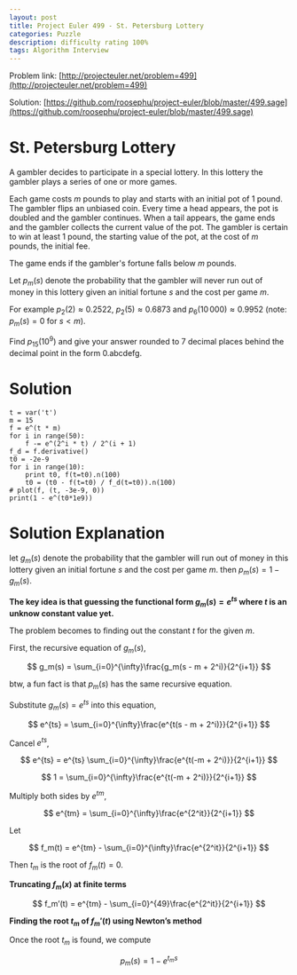```yaml
---
layout: post
title: Project Euler 499 - St. Petersburg Lottery
categories: Puzzle
description: difficulty rating 100%
tags: Algorithm Interview
---
```


Problem link: [http://projecteuler.net/problem=499](http://projecteuler.net/problem=499)

Solution: [https://github.com/roosephu/project-euler/blob/master/499.sage](https://github.com/roosephu/project-euler/blob/master/499.sage)

# St. Petersburg Lottery

A gambler decides to participate in a special lottery. In this lottery the gambler plays a series of one or more games.

Each game costs $m$ pounds to play and starts with an initial pot of $1$ pound. The gambler flips an unbiased coin. Every time a head appears, the pot is doubled and the gambler continues. When a tail appears, the game ends and the gambler collects the current value of the pot. The gambler is certain to win at least $1$ pound, the starting value of the pot, at the cost of $m$ pounds, the initial fee.

The game ends if the gambler's fortune falls below $m$ pounds.

Let $p_m(s)$ denote the probability that the gambler will never run out of money in this lottery given an initial fortune $s$ and the cost per game $m$.

For example $p_2(2) \approx 0.2522$, $p_2(5) \approx 0.6873$ and $p_6(10\,000) \approx 0.9952$ (note: $p_m(s) = 0$ for $s \lt m$).

Find $p_{15}(10^9)$ and give your answer rounded to $7$ decimal places behind the decimal point in the form 0.abcdefg.

# Solution

```
t = var('t')
m = 15
f = e^(t * m)
for i in range(50):
    f -= e^(2^i * t) / 2^(i + 1)
f_d = f.derivative()
t0 = -2e-9
for i in range(10):
    print t0, f(t=t0).n(100)
    t0 = (t0 - f(t=t0) / f_d(t=t0)).n(100)
# plot(f, (t, -3e-9, 0))
print(1 - e^(t0*1e9))
```

# Solution Explanation

let $g_m(s)$ denote the probability that the gambler will run out of money in this lottery given an initial fortune $s$ and the cost per game $m$. then $p_m(s) = 1 - g_m(s)$.

**The key idea is that guessing the functional form $g_m(s) = e^{ts}$ where $t$ is an unknow constant value yet.**

The problem becomes to finding out the constant $t$ for the given $m$.

First, the recursive equation of $g_m(s)$,

$$
g_m(s) = \sum_{i=0}^{\infty}\frac{g_m(s - m + 2^i)}{2^{i+1}}
$$

btw, a fun fact is that $p_m(s)$ has the same recursive equation. 

Substitute $g_m(s) = e^{ts}$ into this equation,

$$
e^{ts} = \sum_{i=0}^{\infty}\frac{e^{t(s - m + 2^i)}}{2^{i+1}}
$$

Cancel $e^{ts}$,

$$
e^{ts} = e^{ts} \sum_{i=0}^{\infty}\frac{e^{t(-m + 2^i)}}{2^{i+1}}
$$

$$
1 = \sum_{i=0}^{\infty}\frac{e^{t(-m + 2^i)}}{2^{i+1}}
$$

Multiply both sides by $e^{tm}$,

$$
e^{tm} =  \sum_{i=0}^{\infty}\frac{e^{2^it}}{2^{i+1}}
$$

Let 

$$
f_m(t) = e^{tm} - \sum_{i=0}^{\infty}\frac{e^{2^it}}{2^{i+1}}
$$

Then $t_m$ is the root of $f_m(t) = 0$. 

**Truncating $f_m(x)$ at finite terms**

$$
f_m’(t) = e^{tm} - \sum_{i=0}^{49}\frac{e^{2^it}}{2^{i+1}}
$$

**Finding the root $t_m$ of $f_m'(t)$ using Newton’s method**

Once the root $t_m$ is found, we compute

$$
p_m(s) = 1 - e^{t_ms}
$$
